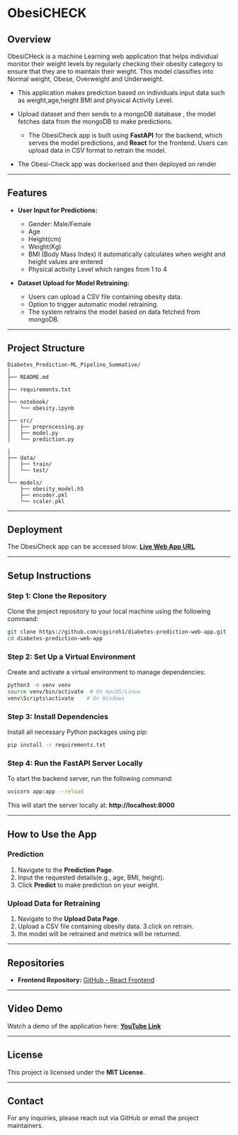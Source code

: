 # ObesiCHECK

## Overview
ObesiCHeck is a machine Learning web application that helps individual monitor their weight levels by regularly checking their obesity category to ensure that they are to maintain their weight. This model classifies into Normal weight, Obese, Overweight and Underweight.

- This application makes prediction based on individuals input data such as weight,age,height BMI and  physical Activity Level.
- Upload dataset and then sends to a mongoDB database , the model fetches data from the mongoDB to make predictions.

  - The ObesiCheck app is built using **FastAPI** for the backend, which serves the model predictions, and **React** for the frontend. Users can upload data in CSV format to retrain the 
 model.
 - The Obesi-Check app was dockerised and then deployed on render
---

## Features
- **User Input for Predictions:**
  - Gender: Male/Female
  - Age
  - Height(cm)
  - Weight(Kg)
  - BMI (Body Mass Index) it automatically calculates when weight and height values are entered
  - Physical activity Level which ranges from 1 to 4
  

- **Dataset Upload for Model Retraining:**
  - Users can upload a CSV file containing obesity data.
  - Option to trigger automatic model retraining.
  - The system retrains the model based on data fetched from mongoDB.

---

## Project Structure
```
Diabetes_Prediction-ML_Pipeline_Summative/
│
├── README.md
│
├── requirements.txt
│
├── notebook/
│   └── obesity.ipynb
│
├── src/
│   ├── preprocessing.py
│   ├── model.py
│   └── prediction.py

│
├── data/
│   ├── train/
│   └── test/
│
└── models/
    ├── obesity_model.h5
    ├── encoder.pkl
    └── scaler.pkl
```

---

## Deployment
The ObesiCheck app can be accessed blow:
**[Live Web App URL]([https://diabetes-prediction-web-7f1ucunhx-carolines-projects-083a3393.vercel.app](https://obesity-app-latest.onrender.com/)/)**

---

## Setup Instructions

### Step 1: Clone the Repository
Clone the project repository to your local machine using the following command:
```sh
git clone https://github.com/cgyireh1/diabetes-prediction-web-app.git
cd diabetes-prediction-web-app
```

### Step 2: Set Up a Virtual Environment
Create and activate a virtual environment to manage dependencies:
```sh
python3 -m venv venv
source venv/bin/activate  # On macOS/Linux
venv\Scripts\activate    # On Windows
```

### Step 3: Install Dependencies
Install all necessary Python packages using pip:
```sh
pip install -r requirements.txt
```

### Step 4: Run the FastAPI Server Locally
To start the backend server, run the following command:
```sh
uvicorn app:app --reload
```
This will start the server locally at: **http://localhost:8000**

---

## How to Use the App

### **Prediction**
1. Navigate to the **Prediction Page**.
2. Input the requested details(e.g., age, BMI, height).
3. Click **Predict** to make prediction on your weight.

### **Upload Data for Retraining**
1. Navigate to the **Upload Data Page**.
2. Upload a CSV file containing obesity data.
3.click on retrain.
4. the model will be retrained and metrics will be returned.

---

## Repositories
- **Frontend Repository:** [GitHub - React Frontend](https://github.com/bakudbilla/ObesityPredictionApp.git)

---

## Video Demo
Watch a demo of the application here: **[YouTube Link](https://youtu.be/Iv6v0MZT6Gc)**

---

## License
This project is licensed under the **MIT License**.

---

## Contact
For any inquiries, please reach out via GitHub or email the project maintainers.

